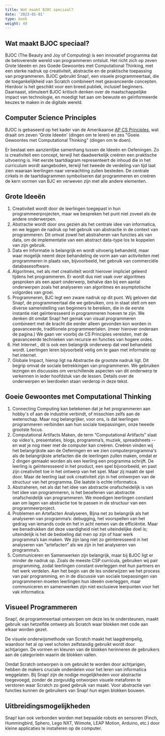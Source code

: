 ```yaml
---
title: Wat maakt BJOC speciaal?
date: '2023-01-01'
type: book
weight: 40
---
```

## Wat maakt BJOC speciaal?
BJOC (The Beauty and Joy of Computing) is een innovatief programma dat de betoverende wereld van programmeren ontsluit. Het richt zich op zeven Grote Ideeën en zes Goede Gewoontes met Computational Thinking, met een sterke nadruk op creativiteit, abstractie en de praktische toepassing van programmeren. BJOC gebruikt Snap!, een visuele programmeertaal, die de toegankelijkheid van Scratch combineert met geavanceerde concepten. Hierdoor is het geschikt voor een breed publiek, inclusief beginners. Daarnaast, stimuleert BJOC kritisch denken over de maatschappelijke impact van technologie, en moedigt het aan om bewuste en geïnformeerde keuzes te maken in de digitale wereld.

## Computer Science Principles
BJOC is gebaseerd op het kader van de Amerikaanse [AP CS Principles](https://advancesinap.collegeboard.org/stem/computer-science-principles), wat draait om zeven 'Grote Ideeën' (dingen om te leren) en zes "Goeie Gewoontes met Computational Thinking" (dingen om te doen).

Er bestaat een aanzienlijke samenhang tussen de Ideeën en Oefeningen. Zo is creativiteit een concept, terwijl het daadwerkelijk creëren een praktische uitvoering is. Het eerste taartdiagram representeert de inhoud die in het curriculum wordt aangeboden, terwijl het tweede de verdeling van tijd laat zien waaraan leerlingen naar verwachting zullen besteden. De centrale cirkels in de taartdiagrammen symboliseren dat programmeren en creëren de kern vormen van BJC en verweven zijn met alle andere elementen.

## Grote Ideeën
1. Creativiteit wordt door de leerlingen toegepast in hun programmeerprojecten, maar we bespreken het punt niet zoveel als de andere onderwerpen.
2. Abstractie wordt door ons gezien als het centrale idee van informatica, en we leggen de nadruk op het gebruik van abstractie in de context van programmeren. Dit omvat zowel het abstraheren van functies als van data, om de implementatie van een abstract data-type los te koppelen van zijn gebruik.
3. Data en Informatie is belangrijk en wordt uitvoerig behandeld, maar waar mogelijk neemt deze behandeling de vorm aan van activiteiten met programmeren in plaats van, bijvoorbeeld, het gebruik van commerciële databasesoftware.
4. Algoritmes, net als met creativiteit wordt hierover impliciet geleerd tijdens het programmeren. Er wordt dus niet vaak over algoritmes gesproken als een apart onderwerp, behalve dan bij een aantal onderwerpen zoals het analyseren van algoritmes en asymptotische volgordes van groei.
5. Programmeren, BJC legt een zware nadruk op dit punt. Wij geloven dat Snap!, de programmeertaal die we gebruiken, ons in staat stelt om een diverse samenstelling van beginners te bereiken, die in de eerste instantie niet geïnteresseerd in programmeren hoeven te zijn. We denken dit omdat Snap! het gemak van visual programmeren combineert met de kracht die eerder alleen gevonden kon worden in geavanceerde, traditionele programmeertalen. (meer hierover onderaan de pagina.) We gaan ver voorbij de CS Principles vereisten, met de geavanceerde technieken van recursie en functies van hogere ordes.
6. Het Internet , dit is ook een belangrijk onderwerp dat veel behandeld wordt. Leerlingen leren bijvoorbeld veilig om te gaan met informatie op het internet.
7. Globale Impact, hierop ligt na Abstractie de grootste nadruk ligt. Dit begrip omvat de sociale betrekkingen van programmeren. We gebruiken lezingen en discussies om verschillende aspecten van dit onderwerp te verkennen in ieder hoofdstuk van de lessen. Details over de onderwerpen en leerdoelen staan verderop in deze tekst.

## Goeie Gewoontes met Computational Thinking
1. Connecting Computing kan betekenen dat je het programmeren aan hobby's of aan de industrie verbindt, of misschien zelfs aan de wetenschap. Maar nog belangrijker, voor ons, is dat leerlingen programmeren verbinden aan hun sociale toepassingen, onze tweede grootste focus.
2. Computational Artifacts Maken, de term “Computational Artifacts” slaat op video's, presentaties, blogs, programma’s, muziek, spreadsheets -- en wat je nog meer met de computer kan creëren. Creëren vinden wij het belangrijkste aan de Oefeningen en we zien computerprogramma's als de belangrijkste artefacten die de leerlingen zullen maken, omdat er 2 dingen gemaakt worden als een leerling een programma schrijft. De leerling is geïnteresseerd in het product, een spel bijvoorbeeld, en past zijn creativiteit toe in het ontwerp van het spel. Maar zij maakt de spel door. Maar de leerling laat ook creativiteit zijn in het ontwerpen van de structuur van het programma. Die laatste is echte informatica.
3. Abstraheren, net als dat het idee van abstractie onafscheidelijk is van het idee van programmeren, is het beoefenen van abstractie onafscheidelijk van programmeren. We moedigen leerlingen constant aan om lagen van abstractie toe te passen in de structuur van een programmeerproject.
4. Problemen en Artefacten Analyseren, Bijna net zo belangrijk als het analyseren van programma’s: debugging, het voorspellen van het gedrag van iemands code en het in acht nemen van de efficiëntie. Maar we benadrukken dat deze vaardigheid niet het uiteindelijke doel is; uiteindelijk is het de bedoeling dat men op zijn of haar werk programma’s kan maken. We zijn lang niet zo geïnteresseerd in het analyseren van “artefacten” als we zijn in het analyseren van programma’s.
5. Communiceren en Samenwerken zijn belangrijk, maar bij BJOC ligt er minder de nadruk op. Zoals de meeste CSP curricula, gebruiken wij pair programming, zodat leerlingen constant overleggen met hun partners en het werk verdelen. Aan het begin van de les onderwijzen we het process van pair programming, en in de discussie van sociale toepassingen van programmeren moeten leerlingen hun ideeën overleggen, maar communiceren en samenwerken zijn niet exclusieve leerpunten voor het vak informatica.

## Visueel Programmeren
Snap!, de programmeertaal ontworpen om deze les te ondersteunen, maakt gebruik van hetzelfde ontwerp als Scratch waar blokken met code aan elkaar worden gezet.

De visuele onderwijsmethode van Scratch maakt het laagdrempelig, waardoor het al op veel scholen zelfstandig gebruikt wordt door achtjarigen. De vormen en kleuren van de blokken herinneren de gebruikers aan de categorieën waarin de blokken vallen.

Omdat Scratch ontworpen is om gebruikt te worden door achtjarigen, hebben de makers cruciale onderdelen voor het leren van informatica weggelaten. Bij Snap! zijn de nodige mogelijkheden voor abstractie toegevoegd, zonder de zorgvuldig ontworpen visuele metaforen te verstoren waar Scratch zo goed gebruik van maakt.
Voor abstractie van functies kunnen de gebruikers van Snap! hun eigen blokken bouwen.

## Uitbreidingsmogelijkheden

Snap! kan ook verbonden worden met bepaalde robots en sensoren (Finch, Hummingbird, Sphero, Lego NXT, Wiimote, LEAP Motion, Arduino, etc.) door kleine applicaties te installeren op de computer.